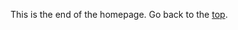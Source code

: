 This is the end of the homepage. Go back to the [top](https://github.com/tModLoader/tModLoader/wiki).